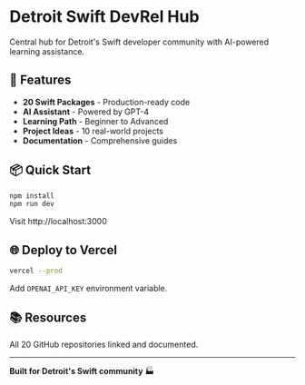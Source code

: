 # Detroit Swift DevRel Hub

Central hub for Detroit's Swift developer community with AI-powered learning assistance.

## 🚀 Features

- **20 Swift Packages** - Production-ready code
- **AI Assistant** - Powered by GPT-4
- **Learning Path** - Beginner to Advanced
- **Project Ideas** - 10 real-world projects
- **Documentation** - Comprehensive guides

## 📦 Quick Start

```bash
npm install
npm run dev
```

Visit http://localhost:3000

## 🌐 Deploy to Vercel

```bash
vercel --prod
```

Add `OPENAI_API_KEY` environment variable.

## 📚 Resources

All 20 GitHub repositories linked and documented.

---

**Built for Detroit's Swift community** 🏭
